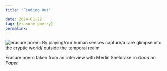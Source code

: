 ```yaml
---
title: "Finding Out"

date: 2024-01-22
tag: [erasure poetry] 
permalink:
---
```


<img src="https://www.davidralphlewis.co.uk/assets/images/articles/2024/findingout.jpeg" alt="erasure poem: By playing/our human senses capture/a rare glimpse into the cryptic world/ outside the temporal realm" title="Screw around, find out, make art" class="responsive"><br>  

Erasure poem taken from an interview with Merlin Sheldrake in *Good on Paper.*